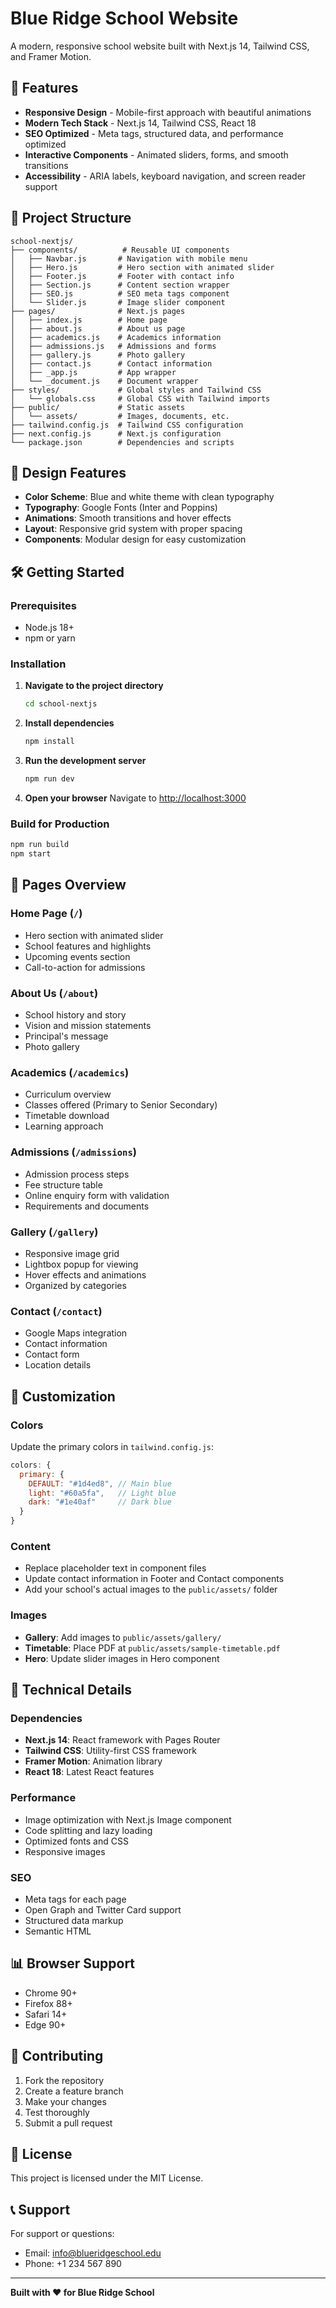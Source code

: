 # Blue Ridge School Website

A modern, responsive school website built with Next.js 14, Tailwind CSS, and Framer Motion.

## 🚀 Features

- **Responsive Design** - Mobile-first approach with beautiful animations
- **Modern Tech Stack** - Next.js 14, Tailwind CSS, React 18
- **SEO Optimized** - Meta tags, structured data, and performance optimized
- **Interactive Components** - Animated sliders, forms, and smooth transitions
- **Accessibility** - ARIA labels, keyboard navigation, and screen reader support

## 📁 Project Structure

```
school-nextjs/
├── components/          # Reusable UI components
│   ├── Navbar.js       # Navigation with mobile menu
│   ├── Hero.js         # Hero section with animated slider
│   ├── Footer.js       # Footer with contact info
│   ├── Section.js      # Content section wrapper
│   ├── SEO.js          # SEO meta tags component
│   └── Slider.js       # Image slider component
├── pages/              # Next.js pages
│   ├── index.js        # Home page
│   ├── about.js        # About us page
│   ├── academics.js    # Academics information
│   ├── admissions.js   # Admissions and forms
│   ├── gallery.js      # Photo gallery
│   ├── contact.js      # Contact information
│   ├── _app.js         # App wrapper
│   └── _document.js    # Document wrapper
├── styles/             # Global styles and Tailwind CSS
│   └── globals.css     # Global CSS with Tailwind imports
├── public/             # Static assets
│   └── assets/         # Images, documents, etc.
├── tailwind.config.js  # Tailwind CSS configuration
├── next.config.js      # Next.js configuration
└── package.json        # Dependencies and scripts
```

## 🎨 Design Features

- **Color Scheme**: Blue and white theme with clean typography
- **Typography**: Google Fonts (Inter and Poppins)
- **Animations**: Smooth transitions and hover effects
- **Layout**: Responsive grid system with proper spacing
- **Components**: Modular design for easy customization

## 🛠️ Getting Started

### Prerequisites

- Node.js 18+ 
- npm or yarn

### Installation

1. **Navigate to the project directory**
   ```bash
   cd school-nextjs
   ```

2. **Install dependencies**
   ```bash
   npm install
   ```

3. **Run the development server**
   ```bash
   npm run dev
   ```

4. **Open your browser**
   Navigate to [http://localhost:3000](http://localhost:3000)

### Build for Production

```bash
npm run build
npm start
```

## 📱 Pages Overview

### Home Page (`/`)
- Hero section with animated slider
- School features and highlights
- Upcoming events section
- Call-to-action for admissions

### About Us (`/about`)
- School history and story
- Vision and mission statements
- Principal's message
- Photo gallery

### Academics (`/academics`)
- Curriculum overview
- Classes offered (Primary to Senior Secondary)
- Timetable download
- Learning approach

### Admissions (`/admissions`)
- Admission process steps
- Fee structure table
- Online enquiry form with validation
- Requirements and documents

### Gallery (`/gallery`)
- Responsive image grid
- Lightbox popup for viewing
- Hover effects and animations
- Organized by categories

### Contact (`/contact`)
- Google Maps integration
- Contact information
- Contact form
- Location details

## 🎯 Customization

### Colors
Update the primary colors in `tailwind.config.js`:
```javascript
colors: {
  primary: {
    DEFAULT: "#1d4ed8", // Main blue
    light: "#60a5fa",   // Light blue
    dark: "#1e40af"     // Dark blue
  }
}
```

### Content
- Replace placeholder text in component files
- Update contact information in Footer and Contact components
- Add your school's actual images to the `public/assets/` folder

### Images
- **Gallery**: Add images to `public/assets/gallery/`
- **Timetable**: Place PDF at `public/assets/sample-timetable.pdf`
- **Hero**: Update slider images in Hero component

## 🔧 Technical Details

### Dependencies
- **Next.js 14**: React framework with Pages Router
- **Tailwind CSS**: Utility-first CSS framework
- **Framer Motion**: Animation library
- **React 18**: Latest React features

### Performance
- Image optimization with Next.js Image component
- Code splitting and lazy loading
- Optimized fonts and CSS
- Responsive images

### SEO
- Meta tags for each page
- Open Graph and Twitter Card support
- Structured data markup
- Semantic HTML

## 📊 Browser Support

- Chrome 90+
- Firefox 88+
- Safari 14+
- Edge 90+

## 🤝 Contributing

1. Fork the repository
2. Create a feature branch
3. Make your changes
4. Test thoroughly
5. Submit a pull request

## 📄 License

This project is licensed under the MIT License.

## 📞 Support

For support or questions:
- Email: info@blueridgeschool.edu
- Phone: +1 234 567 890

---

**Built with ❤️ for Blue Ridge School**
